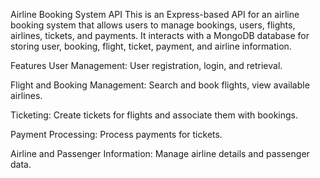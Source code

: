 Airline Booking System API
This is an Express-based API for an airline booking system that allows users to manage bookings, users, flights, airlines, tickets, and payments. It interacts with a MongoDB database for storing user, booking, flight, ticket, payment, and airline information.

Features
User Management: User registration, login, and retrieval.

Flight and Booking Management: Search and book flights, view available airlines.

Ticketing: Create tickets for flights and associate them with bookings.

Payment Processing: Process payments for tickets.

Airline and Passenger Information: Manage airline details and passenger data.